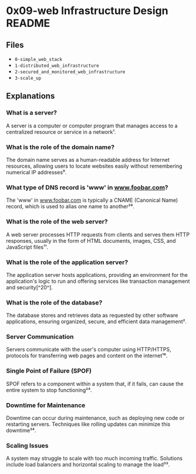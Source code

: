 # 0x09-web Infrastructure Design README

## Files
- `0-simple_web_stack`
- `1-distributed_web_infrastructure`
- `2-secured_and_monitored_web_infrastructure`
- `3-scale_up`

## Explanations

### What is a server?
A server is a computer or computer program that manages access to a centralized resource or service in a network¹.

### What is the role of the domain name?
The domain name serves as a human-readable address for Internet resources, allowing users to locate websites easily without remembering numerical IP addresses⁹.

### What type of DNS record is 'www' in www.foobar.com?
The 'www' in www.foobar.com is typically a CNAME (Canonical Name) record, which is used to alias one name to another²⁸.

### What is the role of the web server?
A web server processes HTTP requests from clients and serves them HTTP responses, usually in the form of HTML documents, images, CSS, and JavaScript files¹¹.

### What is the role of the application server?
The application server hosts applications, providing an environment for the application's logic to run and offering services like transaction management and security[^20^].

### What is the role of the database?
The database stores and retrieves data as requested by other software applications, ensuring organized, secure, and efficient data management².

### Server Communication
Servers communicate with the user's computer using HTTP/HTTPS, protocols for transferring web pages and content on the internet¹⁶.

### Single Point of Failure (SPOF)
SPOF refers to a component within a system that, if it fails, can cause the entire system to stop functioning²⁴.

### Downtime for Maintenance
Downtime can occur during maintenance, such as deploying new code or restarting servers. Techniques like rolling updates can minimize this downtime³⁴.

### Scaling Issues
A system may struggle to scale with too much incoming traffic. Solutions include load balancers and horizontal scaling to manage the load³³.
